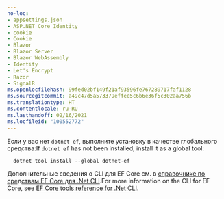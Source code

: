 ```yaml
---
no-loc:
- appsettings.json
- ASP.NET Core Identity
- cookie
- Cookie
- Blazor
- Blazor Server
- Blazor WebAssembly
- Identity
- Let's Encrypt
- Razor
- SignalR
ms.openlocfilehash: 99fed02bf149f21af93596fe767289717faf1128
ms.sourcegitcommit: a49c47d5a573379effee5c6b6e36f5c302aa756b
ms.translationtype: HT
ms.contentlocale: ru-RU
ms.lasthandoff: 02/16/2021
ms.locfileid: "100552772"
---
```

<span data-ttu-id="85f6c-101">Если у вас нет `dotnet ef`, выполните установку в качестве глобального средства:</span><span class="sxs-lookup"><span data-stu-id="85f6c-101">If `dotnet ef` has not been installed, install it as a global tool:</span></span>

```dotnetcli
  dotnet tool install --global dotnet-ef
```

<span data-ttu-id="85f6c-102">Дополнительные сведения о CLI для EF Core см. в [справочнике по средствам EF Core для .Net CLI](/ef/core/miscellaneous/cli/dotnet).</span><span class="sxs-lookup"><span data-stu-id="85f6c-102">For more information on the CLI for EF Core, see [EF Core tools reference for .Net CLI](/ef/core/miscellaneous/cli/dotnet).</span></span>